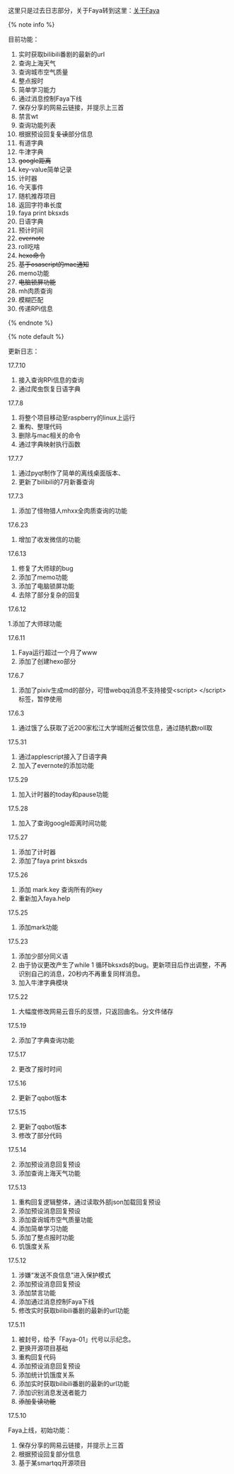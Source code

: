 这里只是过去日志部分，关于Faya转到这里：[关于Faya](https://minatsuki-yui.github.io/2017/06/11/Faya_Project/)

{% note info %} 

目前功能：  

1. 实时获取bilibili番剧的最新的url 
2. 查询上海天气 
2. 查询城市空气质量  
3. 整点报时  
4. 简单学习能力  
5. 通过消息控制Faya下线  
6. 保存分享的网易云链接，并提示上三首  
7. 禁言wt
8. 查询功能列表  
9. 根据预设回复<del>复读</del>部分信息
10. 有道字典
11. 牛津字典
12. <del>google距离</del>
13. key-value简单记录
14. 计时器
15. 今天事件
16. 随机推荐项目
15. 返回字符串长度
16. faya print bksxds
17. 日语字典
18. 预计时间
19. <del>evernote</del>
20. roll吃啥
21. <del>hexo命令</del>
22. <del>基于osascript的mac通知</del>
23. memo功能
24. <del>电脑锁屏功能</del>
25. mh肉质查询
25. 模糊匹配
26. 传递RPi信息

{% endnote %}



{% note default %} 

更新日志：

17.7.10

1. 接入查询RPi信息的查询
2. 通过爬虫恢复日语字典

17.7.8

1. 将整个项目移动至raspberry的linux上运行
2. 重构、整理代码
2. 删除与mac相关的命令
3. 通过字典映射执行函数

17.7.7

1. 通过pyqt制作了简单的离线桌面版本、
2. 更新了bilibili的7月新番查询

17.7.3

1. 添加了怪物猎人mhxx全肉质查询的功能

17.6.23

1. 增加了收发微信的功能

17.6.13

1. 修复了大师球的bug 
2. 添加了memo功能
3. 添加了电脑锁屏功能
4. 去除了部分复杂的回复

17.6.12

1.添加了大师球功能

17.6.11

1. Faya运行超过一个月了www
2. 添加了创建hexo部分

17.6.7

1. 添加了pixiv生成md的部分，可惜webqq消息不支持接受\<script>  \</script>标签，暂停使用

17.6.3

1. 通过饿了么获取了近200家松江大学城附近餐饮信息，通过随机数roll取

17.5.31

1. 通过applescript接入了日语字典
2. 加入了evernote的添加功能

17.5.29

1. 加入计时器的today和pause功能

17.5.28

1. 加入了查询google距离时间功能

17.5.27

1. 添加了计时器
2. 添加了faya print bksxds

17.5.26

1. 添加 mark.key 查询所有的key
2. 重新加入faya.help

17.5.25

1. 添加mark功能

17.5.23

1. 添加少部分同义语
2. 由于协议更改产生了while 1 循环bksxds的bug。更新项目后作出调整，不再识别自己的消息，20秒内不再重复同样消息。
3. 加入牛津字典模块

17.5.22

1. 大幅度修改网易云音乐的反馈，只返回曲名。分文件储存

17.5.19

2. 添加了字典查询功能

17.5.17

2. 更改了报时时间

17.5.16

2. 更新了qqbot版本


17.5.15 

2. 更新了qqbot版本
3. 修改了部分代码
  

17.5.14  

2. 添加预设消息回复预设
3. 添加查询上海天气功能


17.5.13  

1. 重构回复逻辑整体，通过读取外部json加载回复预设
2. 添加预设消息回复预设
3. 添加查询城市空气质量功能
4. 添加简单学习功能
5. 添加了整点报时功能
6. 饥饿度关系

17.5.12  

1. 涉嫌“发送不良信息”进入保护模式
4. 添加预设消息回复预设
5. 添加禁言功能
6. 添加通过消息控制Faya下线  
6. 修改实时获取bilibili番剧的最新的url功能


17.5.11  

1. 被封号，给予「Faya-01」代号以示纪念。
2. 更换开源项目基础
3. 重构回复代码
2. 添加预设消息回复预设
3. 添加统计饥饿度关系
4. 添加实时获取bilibili番剧的最新的url功能
4. 添加识别消息发送者能力
5. <del>添加复读功能</del>


17.5.10  

Faya上线，初始功能：

1. 保存分享的网易云链接，并提示上三首  
2. 根据预设回复部分信息 
3. 基于某smartqq开源项目